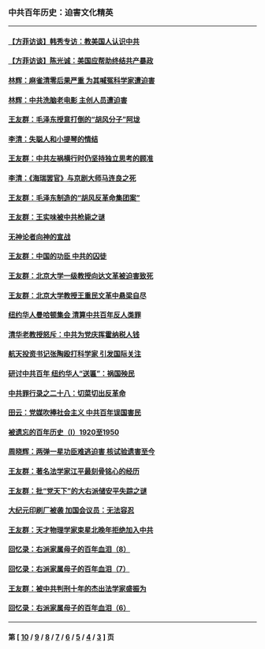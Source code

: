 ### 中共百年历史：迫害文化精英
---
#### [【方菲访谈】韩秀专访：教美国人认识中共](../../pages/nf1176111/n13821310.md?12050430) 
#### [【方菲访谈】陈光诚：美国应帮助终结共产暴政](../../pages/nf1176111/n13759521.md?12050430) 
#### [林辉：麻雀清零后果严重 为其喊冤科学家遭迫害](../../pages/nf1176111/n13746900.md?12050430) 
#### [林辉：中共洗脑老电影 主创人员遭迫害](../../pages/nf1176111/n13699437.md?12050430) 
#### [王友群：毛泽东授意打倒的“胡风分子”阿垅](../../pages/nf1176111/n13592541.md?12050430) 
#### [李清：失聪人和小提琴的情结](../../pages/nf1176111/n13459280.md?12050430) 
#### [王友群：中共左祸横行时仍坚持独立思考的顾准](../../pages/nf1176111/n13444722.md?12050430) 
#### [李清：《海瑞罢官》与京剧大师马连良之死](../../pages/nf1176111/n13412316.md?12050430) 
#### [王友群：毛泽东制造的“胡风反革命集团案”](../../pages/nf1176111/n13324909.md?12050430) 
#### [王友群：王实味被中共枪毙之谜](../../pages/nf1176111/n13307502.md?12050430) 
#### [无神论者向神的宣战](../../pages/nf1176111/n13281535.md?12050430) 
#### [王友群：中国的功臣 中共的囚徒](../../pages/nf1176111/n13291790.md?12050430) 
#### [王友群：北京大学一级教授向达文革被迫害致死](../../pages/nf1176111/n13150966.md?12050430) 
#### [王友群：北京大学教授王重民文革中悬梁自尽](../../pages/nf1176111/n13084645.md?12050430) 
#### [纽约华人曼哈顿集会 清算中共百年反人类罪](../../pages/nf1176111/n13084157.md?12050430) 
#### [清华老教授怒斥：中共为党庆挥霍纳税人钱](../../pages/nf1176111/n13071430.md?12050430) 
#### [航天投资书记张陶殴打科学家 引发国际关注](../../pages/nf1176111/n13069132.md?12050430) 
#### [研讨中共百年 纽约华人“送匾”：祸国殃民](../../pages/nf1176111/n13057367.md?12050430) 
#### [中共罪行录之二十八：切菜切出反革命](../../pages/nf1176111/n13030600.md?12050430) 
#### [田云：党媒吹捧社会主义 中共百年误国害民](../../pages/nf1176111/n13006682.md?12050430) 
#### [被遗忘的百年历史（I）1920至1950](../../pages/nf1176111/n12986411.md?12050430) 
#### [周晓辉：两弹一星功臣难逃迫害 核试验遗害至今](../../pages/nf1176111/n12974997.md?12050430) 
#### [王友群：著名法学家江平最刻骨铭心的经历](../../pages/nf1176111/n12970787.md?12050430) 
#### [王友群：批“党天下”的大右派储安平失踪之谜](../../pages/nf1176111/n12954229.md?12050430) 
#### [大纪元印刷厂被袭 加国会议员：无法容忍](../../pages/nf1176111/n12883028.md?12050430) 
#### [王友群：天才物理学家束星北晚年拒绝加入中共](../../pages/nf1176111/n12792913.md?12050430) 
#### [回忆录：右派家属母子的百年血泪（8）](../../pages/nf1176111/n12706196.md?12050430) 
#### [回忆录：右派家属母子的百年血泪（7）](../../pages/nf1176111/n12706191.md?12050430) 
#### [王友群：被中共判刑十年的杰出法学家盛振为](../../pages/nf1176111/n12706141.md?12050430) 
#### [回忆录：右派家属母子的百年血泪（6）](../../pages/nf1176111/n12698863.md?12050430) 

---
#### 第 [ [10](./10.md?12050430) / [9](./9.md?12050430) / [8](./8.md?12050430) / [7](./7.md?12050430) / [6](./6.md?12050430) / [5](./5.md?12050430) / [4](./4.md?12050430) / [3](./3.md?12050430) ] 页
